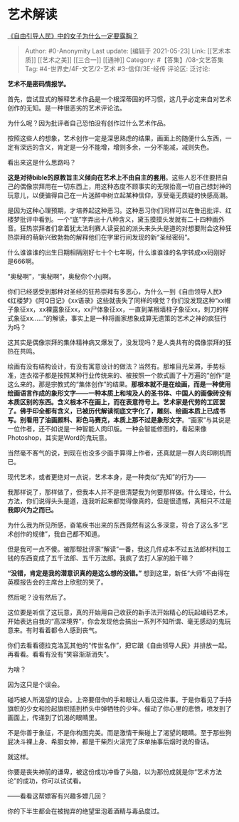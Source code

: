 # 艺术解读
[《自由引导人民》中的女子为什么一定要露胸？](https://www.zhihu.com/question/19786768/answer/548709196)

> Author: #0-Anonymity
> Last update: [编辑于 2021-05-23]
> Link: [[艺术本质]] [[艺术之美]] [[三合一]] [[通神]]
> Category: #【答集】/08-文艺答集
> Tag: #4-世界史/4F-文艺/2-艺术 #3-信仰/3E-经传
> 评论区:
> 泛讨论:

**艺术不是密码情报学。**

首先，尝试显式的解释艺术作品是一个根深蒂固的坏习惯，这几乎必定来自对艺术创作的无知。是一种很恶劣的艺术评论法。

为什么呢？因为批评者自己恐怕没有创作过什么艺术作品。

按照这些人的想象，艺术创作一定是深思熟虑的结果，画面上的随便什么东西，一定有深远的含义，肯定是一分不能增，增则多余，一分不能减，减则失色。

看出来这是什么思路吗？

**这是对待bible的原教旨主义倾向在艺术上不由自主的套用**。这些人忍不住要把自己的偶像崇拜用在一切东西上，用这种态度不顾事实的无限抬高一切自己想封神的玩意儿，以便骗得自己在一片迷醉中树立起某种信仰，享受毫无质疑的快感高潮。

是因为这种心理预期，才培养起这种恶习。这种恶习你们同样可以在鲁迅批评、红楼梦批评中看到。一个“底”字弄出十八种含义，黛玉摸摸头发就有二十四种画外音。狂热崇拜者们拿着犹太法利赛人读妥拉的派头来头头是道的对想要附会这种狂热崇拜的萌新兴致勃勃的解释他们在字里行间发现的新“圣经密码”。

什么谁谁谁的出生日期相隔刚好七十个七年啊，什么谁谁谁的名字转成xx码刚好是666啊。

“奥秘啊”，“奥秘啊”，奥秘你个小jj啊。

你们已经感受到那种对圣经的狂热崇拜有多恶心，为什么一到《自由领导人民》《红楼梦》《阿Q日记》《xx语录》这些就丧失了同样的嗅觉？你们没发现这种“xx帽子象征xx，xx裸露象征xx，xx尸体象征xx，一直到某根墙柱子象征xx，刺刀的样式象征xx……”的解读，事实上是一种将画家想象成算无遗策的艺术之神的疯狂行为吗？

这其实是偶像崇拜的集体精神病又爆发了，没发现吗？是人类共有的偶像崇拜的狂热在共鸣。

绘画有没有结构设计，有没有寓意设计的做法？当然有。那堆目光呆滞，手势标准，连衣褶子都是按照某种行业传统来的、被按照一个款式画了十万遍的“创作”是这么来的。那是宗教式的“集体创作”的结果。**那根本就不是在绘画，而是一种使用绘画语言作成的象形文字——一种本质上和埃及人的圣书体、中国人的画像砖没有本质区别的东西。**含义根本不在画上，而在表意符号上。艺术家是代劳的工匠罢了。佛手印全都有含义，已被历代解读彻底文字化了，雕刻、绘画本质上已成书写。别看用了油画颜料、彩色马赛克，本质上那不过是**象形文字**。“画家”与其说是一位作者，还不如说是一种智能人肉印版。一种会智能修图的，看起来像Photoshop，其实是Word的鬼玩意。

当然毫不客气的说，到现在也没多少画手算得上作者，还真就是一群人肉印刷机而已。

现代艺术，或者更绝对一点说，艺术本身，是一种类似“先知”的行为——

我那样说了，那样做了，但我本人并不是很清楚我为何要那样做。什么理论，什么方法，你们说得头头是道，连我听起来都觉得像真的，但是很遗憾，真相只不过是**我即兴为之而已。**

为什么我为所见所感，奋笔疾书出来的东西竟然有这么多深意，符合了这么多“艺术创作的规律”，我自己都不知道。

但是我可一点不傻。被那帮批评家“解读”一番，我这几件成本不过五法郎材料加工钱的东西变成了五千法郎、五千万法郎。我疯了去打人家的脸干嘛？

**“没错，肯定是我的潜意识真的是这么想的没错。”** 想到这里，新任“大师”不由得在英模报告会的主席台上欣慰的笑了。

然后呢？没有然后了。

这位要是听信了这玩意，真的开始用自己收获的新手法开始精心的玩起编码艺术，开始表达自我的“高深境界”，你会发现他会搞出一系列不知所谓、毫无感动的鬼玩意来。有时看着都令人感到丧气。

你们去看看德拉克洛瓦其他的“传世名作”，把它跟《自由领导人民》并排放一起。再看看。看看有没有“笑容渐渐消失”。

为啥？

因为这只是个误会。

碰巧被人所渴望的误会。上帝要借你的手和眼让人看见这件事。于是你看见了手持旗帜的少女和捡起旗帜插到桥头中弹牺牲的少年。催动了你心里的悲愤，喷发到了画面上，传递到了饥渴的眼睛里。

不是你善于象征，不是你构图完美。而是激情干柴碰上了渴望的眼睛。至于那些狗屁决斗裸上身、希腊女神，都是干柴烈火滚完了床单抽事后烟时说的昏话。

就这样。

你要是丧失神前的谦卑，被这份成功冲昏了头脑，以为那份成就是你“艺术方法论”的成功，你可以试试看。

——看看这帮嫖客有兴趣多嫖几回？

你的下半生都会在被抛弃的绝望里泡着酒精与毒品度过。
